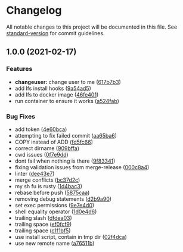 # Changelog

All notable changes to this project will be documented in this file. See [standard-version](https://github.com/conventional-changelog/standard-version) for commit guidelines.

## 1.0.0 (2021-02-17)


### Features

* **changeuser:** change user to me ([617b7b3](https://github.com/eunchurn/publish-to-github-action/commit/617b7b3f6c27bb8a165087dc36e94c2dec65b1ee))
* add lfs install hooks ([9a54ad5](https://github.com/eunchurn/publish-to-github-action/commit/9a54ad53b937ae1048bee5f289f7e72859c15af3))
* add lfs to docker image ([46fe401](https://github.com/eunchurn/publish-to-github-action/commit/46fe40100ac8e67f92714235fd6f4cff7a2123e0))
* run container to ensure it works ([a524fab](https://github.com/eunchurn/publish-to-github-action/commit/a524fab94d5c39b84bd1a78fc8c9c9621b85b15f))


### Bug Fixes

* add token ([4e60bca](https://github.com/eunchurn/publish-to-github-action/commit/4e60bcac71f007da2055b9453577592275ae95b5))
* attempting to fix failed commit ([aa65ba6](https://github.com/eunchurn/publish-to-github-action/commit/aa65ba642ab8e77617f65950d350e40b3d1289de))
* COPY instead of ADD ([fd5fc66](https://github.com/eunchurn/publish-to-github-action/commit/fd5fc665952c07b2093df1bf0aca4e7297a273a4))
* correct dirname ([909bffa](https://github.com/eunchurn/publish-to-github-action/commit/909bffac02e54c1c386dbd3babe165de865100d3))
* cwd issues ([0f7e9dd](https://github.com/eunchurn/publish-to-github-action/commit/0f7e9dd2b678833cffdbb14433bb3b71af4e466a))
* dont fail when nothing is there ([9f83341](https://github.com/eunchurn/publish-to-github-action/commit/9f833416f5b4c9abd3597ac84875956351457413))
* fixing validation issues from merge-release ([000c8a4](https://github.com/eunchurn/publish-to-github-action/commit/000c8a4f43e2a7dd4aab81e3fdf8be36d4457ed8))
* linter ([dee43e7](https://github.com/eunchurn/publish-to-github-action/commit/dee43e7602fb83e575b3391549b6fc5484d46ed3))
* merge conflicts ([bc37d2c](https://github.com/eunchurn/publish-to-github-action/commit/bc37d2c5674ff686af7d1cdbec295a40cd971e7b))
* my sh fu is rusty ([1d4bac3](https://github.com/eunchurn/publish-to-github-action/commit/1d4bac3d8c253fd765e74a33e41ba50902452d50))
* rebase before push ([5875caa](https://github.com/eunchurn/publish-to-github-action/commit/5875caab5833bc0d2b52b93430118132b196d7f2))
* removing debug statements ([d2b9a90](https://github.com/eunchurn/publish-to-github-action/commit/d2b9a9027e972bb5d3e194ffc8964f08add96521))
* set exec permissions ([9e7e4d0](https://github.com/eunchurn/publish-to-github-action/commit/9e7e4d074b11073fa043473700ad5e1953c8dd79))
* shell equality operator ([1d0e4d6](https://github.com/eunchurn/publish-to-github-action/commit/1d0e4d60a51fdf6b6b9209acc26e5ed951a044cc))
* trailing slash ([dfdea03](https://github.com/eunchurn/publish-to-github-action/commit/dfdea03fab41f518dc098509c2bad6df91a8b048))
* trailing space ([ef0fcf9](https://github.com/eunchurn/publish-to-github-action/commit/ef0fcf9dd3fb6c3c930d98847080dade5ce4db26))
* trailing space ([c1f1bf5](https://github.com/eunchurn/publish-to-github-action/commit/c1f1bf5cb7b1c950de381b27625f05777e4c2bfb))
* use install script, contain in tmp dir ([02f4dca](https://github.com/eunchurn/publish-to-github-action/commit/02f4dcaf354c3a0d015c86fbcd75182ef71fe01e))
* use new remote name ([a76511b](https://github.com/eunchurn/publish-to-github-action/commit/a76511b926fee0fcf97f56b23548451fe41ef0ff))
